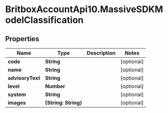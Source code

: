 # BritboxAccountApi10.MassiveSDKModelClassification

## Properties
Name | Type | Description | Notes
------------ | ------------- | ------------- | -------------
**code** | **String** |  | [optional] 
**name** | **String** |  | [optional] 
**advisoryText** | **String** |  | [optional] 
**level** | **Number** |  | [optional] 
**system** | **String** |  | [optional] 
**images** | **{String: String}** |  | [optional] 


